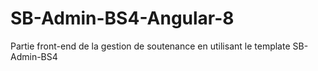# SB-Admin-BS4-Angular-8
Partie front-end de la gestion de soutenance en utilisant le template SB-Admin-BS4
